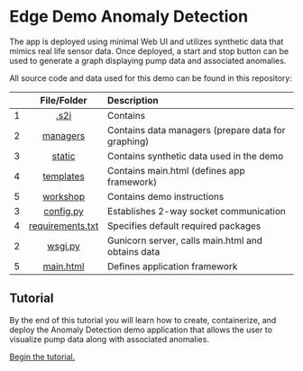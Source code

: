 # Edge Demo Anomaly Detection

The app is deployed using minimal Web UI and utilizes synthetic data that mimics real life sensor data. Once deployed, a start and stop button can be used to generate a graph displaying pump data and associated anomalies. 

All source code and data used for this demo can be found in this repository: 

|  | **File/Folder**                                  |                           Description                                                         |
|-:|:----------------------------------------------------:|:------------------------------------------------------------------------------------------|
| 1| [.s2i](../.s2i)                 |      Contains |
| 2| [managers](../managers)      |     Contains data managers (prepare data for graphing)   |
| 3| [static](../static)                 |      Contains synthetic data used in the demo |
| 4| [templates](../templates)                 |      Contains main.html (defines app framework) |
| 5| [workshop](../workshop)                 |   Contains demo instructions    |
| 3| [config.py](../config.py)    | Establishes 2-way socket communication |
| 4| [requirements.txt](../requirements.txt) | Specifies default required packages |
| 2| [wsgi.py](../wsgi.py)      |     Gunicorn server, calls main.html and obtains data     |
| 5| [main.html](../templates/main.html)  | Defines application framework | 

## Tutorial

By the end of this tutorial you will learn how to create, containerize, and deploy the Anomaly Detection demo application that allows the user to visualize pump data along with associated anomalies. 

[Begin the tutorial.](./workshop/deployment.md)

